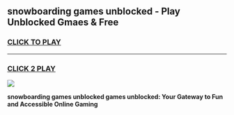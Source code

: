 
## snowboarding games unblocked - Play Unblocked Gmaes & Free
<h3>
<a href="https://news.freeplayer.one?title=snowboarding_games_unblocked&ref=23F">CLICK TO PLAY</a></h3>
<hr>

<h3>
<a href="https://news.freeplayer.one?title=snowboarding_games_unblocked&ref=23F">CLICK 2 PLAY</a>
  
</h3>

<a href="https://news.freeplayer.one?title=snowboarding_games_unblocked&ref=23F/"><img src="https://clearcache.store/games.png"></a>


**snowboarding games unblocked games unblocked: Your Gateway to Fun and Accessible Online Gaming**
